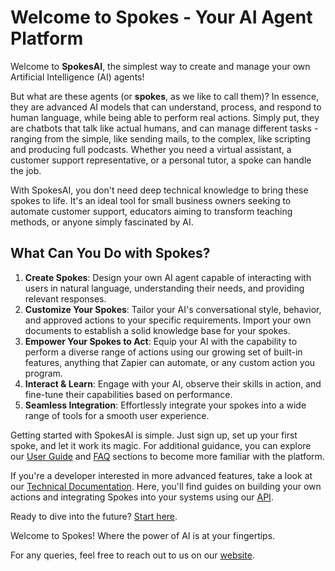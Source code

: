 ﻿# Welcome to Spokes - Your AI Agent Platform

Welcome to **SpokesAI**, the simplest way to create and manage your own Artificial Intelligence (AI) agents!

But what are these agents (or **spokes**, as we like to call them)? In essence, they are advanced AI models that can understand, process, and respond to human language, while being able to perform real actions. Simply put, they are chatbots that talk like actual humans, and can manage different tasks - ranging from the simple, like sending mails, to the complex, like scripting and producing full podcasts. Whether you need a virtual assistant, a customer support representative, or a personal tutor, a spoke can handle the job.

With SpokesAI, you don't need deep technical knowledge to bring these spokes to life. It's an ideal tool for small business owners seeking to automate customer support, educators aiming to transform teaching methods, or anyone simply fascinated by AI.

## What Can You Do with Spokes?

1.  **Create Spokes**: Design your own AI agent capable of interacting with users in natural language, understanding their needs, and providing relevant responses.
2.  **Customize Your Spokes**: Tailor your AI's conversational style, behavior, and approved actions to your specific requirements. Import your own documents to establish a solid knowledge base for your spokes.
3. **Empower Your Spokes to Act**: Equip your AI with the capability to perform a diverse range of actions using our growing set of built-in features, anything that Zapier can automate, or any custom action you program.
4. **Interact & Learn**: Engage with your AI, observe their skills in action, and fine-tune their capabilities based on performance.
5. **Seamless Integration**: Effortlessly integrate your spokes into a wide range of tools for a smooth user experience.

Getting started with SpokesAI is simple. Just sign up, set up your first spoke, and let it work its magic. For additional guidance, you can explore our [User Guide](UserGuide.md) and [FAQ](FAQ.md) sections to become more familiar with the platform.

If you're a developer interested in more advanced features, take a look at our [Technical Documentation](#). Here, you'll find guides on building your own actions and integrating Spokes into your systems using our [API](#).

Ready to dive into the future? [Start here](https://app.spokes-ai.com).

Welcome to Spokes! Where the power of AI is at your fingertips.

For any queries, feel free to reach out to us on our [website](https://www.spokesai.com).
```

